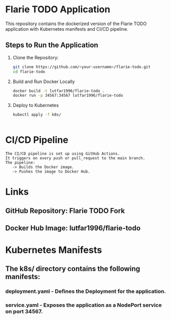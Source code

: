 # Flarie TODO Application


This repository contains the dockerized version of the Flarie TODO application with Kubernetes manifests and CI/CD pipeline.


## Steps to Run the Application


1. Clone the Repository:
   ```bash
   git clone https://github.com/<your-username>/flarie-todo.git
   cd flarie-todo

2. Build and Run Docker Locally
   ```bash
   docker build -t lutfar1996/flarie-todo .
   docker run -p 34567:34567 lutfar1996/flarie-todo

3. Deploy to Kubernetes
   ```bash
   kubectl apply -f k8s/
 
# CI/CD Pipeline
    The CI/CD pipeline is set up using GitHub Actions.
    It triggers on every push or pull_request to the main branch.
    The pipeline:
       -> Builds the Docker image.
       -> Pushes the image to Docker Hub.

# Links
## GitHub Repository: Flarie TODO Fork
## Docker Hub Image: lutfar1996/flarie-todo       
 
# Kubernetes Manifests
## The k8s/ directory contains the following manifests:

### deployment.yaml - Defines the Deployment for the application.
### service.yaml - Exposes the application as a NodePort service on port 34567. 